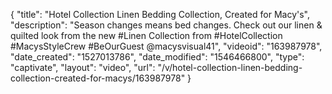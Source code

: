 {
    "title": "Hotel Collection Linen Bedding Collection, Created for Macy's",
    "description": "Season changes means bed changes.  Check out our linen & quilted look from the new #Linen Collection from #HotelCollection  #MacysStyleCrew #BeOurGuest @macysvisual41",
    "videoid": "163987978",
    "date_created": "1527013786",
    "date_modified": "1546466800",
    "type": "captivate",
    "layout": "video",
    "url": "\/v\/hotel-collection-linen-bedding-collection-created-for-macys\/163987978"
}